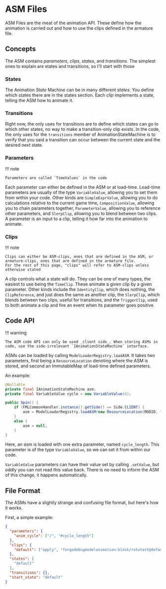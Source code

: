 ASM Files
===========

ASM Files are the meat of the animation API. These define how the animation is carried out and how to use the clips defined in the armature file.

Concepts
----------

The ASM contains _parameters_, _clips_, _states_, and _transitions_. The simplest ones to explain are states and transitions, so I'll start with those

### States

The Animation _State_ Machine can be in many different _states_. You define which states there are in the states section.
Each _clip_ implements a state, telling the ASM how to animate it.

### Transitions

Right now, the only uses for transitions are to define which states can go to which other states, no way to make a transition-only
clip exists. In the code, the only uses for the `transitions` member of AnimationStateMachine is to verify that you said a transition
can occur between the current state and the desired next state.

### Parameters

!!! note
    
    Parameters are called `TimeValues` in the code

Each parameter can either be defined in the ASM or at load-time. Load-time parameters are usually of the type `VariableValue`, allowing you to set them from within your code.
Other kinds are `SimpleExprValue`, allowing you to do calculations relative to the current game time, `CompositionValue`, allowing you to chain parameters together, `ParameterValue`, allowing you to reference other parameters, and
`SlerpClip`, allowing you to blend between two clips.
A parameter is an input to a clip, telling it how far into the animation to animate.


### Clips

!!! note
    
    Clips can either be ASM-clips, ones that are defined in the ASM, or armature-clips, ones that are defined in the armature file.
    For the rest of this page, "clips" will refer to ASM-clips unless otherwise stated

A clip controls what a state will do. They can be one of many types, the easiest to use being the `TimeClip`. These animate a given clip by a given parameter.
Other kinds include the `IdentityClip`, which does nothing, the `ClipReference`, and just does the same as another clip,
the `SlerpClip`, which blends between two clips, useful for transitions, and the `TriggerClip`, used to both animate a clip and fire an event when its parameter goes positive.

Code API
----------

!!! warning

    The ASM code API can only be used _client side_. When storing ASMs in code, use the side-irrelevant `IAnimationStateMachine` interface.
   

ASMs can be loaded by calling `ModelLoaderRegistry.loadASM`. It takes two parameters, first being a `ResourceLocation` denoting 
where the ASM is stored, and second an ImmutableMap of load-time defined parameters.

An example:
```java
@Nullable
private final IAnimationStateMachine asm;
private final VariableValue cycle = new VariableValue(4);

public Spin() {
    if (FMLCommonHandler.instance().getSide() == Side.CLIENT) {
        asm = ModelLoaderRegistry.loadASM(new ResourceLocation(MODID, "asms/block/rotatest.json"), ImmutableMap.of("cycle_length", cycle));
    }
    else {
        asm = null;
    }
}
```

Here, an asm is loaded with one extra parameter, named `cycle_length`. This parameter is of the type `VariableValue`, so we can
set it from within our code.
 
`VariableValue` parameters can have their value set by calling `.setValue`, but oddly you can not read this value back. There is no need
to inform the ASM of this change, it happens automatically.

File Format
-------------

The ASMs have a slightly strange and confusing file format, but here's how it works.

First, a simple example:
```json
{
  "parameters": {
    "anim_cycle": ["/", "#cycle_length"]
  },
  "clips": {
    "default": ["apply", "forgedebugmodelanimation:block/rotatest@default", "#anim_cycle" ]
  },
  "states": [
    "default"
  ],
  "transitions": {},
  "start_state": "default"
}
```


